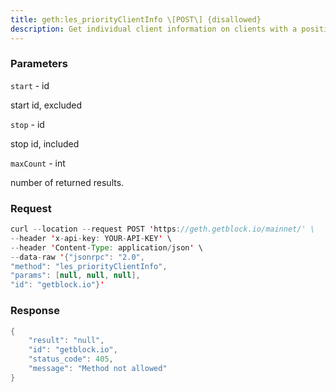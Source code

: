 ```yaml
---
title: geth:les_priorityClientInfo \[POST\] {disallowed}
description: Get individual client information on clients with a positive balance inthe specified ID range, start included, stop excluded. If stop is zerothen results are returned until the last existing balance entry.maxCount limits the number of returned results. If the count limit isreached but there are more IDs in the range then the first missing ID isincluded in the result with an empty value assigned to it.
---
```


### Parameters


`start` - id

start id, excluded

`stop` - id

stop id, included

`maxCount` - int

number of returned results.

### Request

``` java
curl --location --request POST 'https://geth.getblock.io/mainnet/' \
--header 'x-api-key: YOUR-API-KEY' \
--header 'Content-Type: application/json' \
--data-raw '{"jsonrpc": "2.0",
"method": "les_priorityClientInfo",
"params": [null, null, null],
"id": "getblock.io"}'
```

###  Response

``` java
{
    "result": "null",
    "id": "getblock.io",
    "status_code": 405,
    "message": "Method not allowed"
}
```

